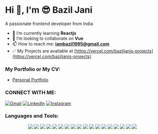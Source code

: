 # Hi 👋, I'm 😎 Bazil Jani  
A passionate frontend developer from India  

- 🌱 I’m currently learning **Reactjs**  
- 👯 I’m looking to collaborate on **Vue**  
- 📫 How to reach me: **iambazil1995@gmail.com**  
- ✅ My Projects are available at [https://vercel.com/baziljanis-projects](https://vercel.com/baziljanis-projects)

### My Portfolio or My CV:  
- [Personal Portfolio](https://baziljani.github.io/Personal-_Portfolio/)

### CONNECT WITH ME:
[![Gmail](https://img.shields.io/badge/Gmail-D14836?style=for-the-badge&logo=gmail&logoColor=white)](mailto:iambazil1995@gmail.com)
[![LinkedIn](https://img.shields.io/badge/LinkedIn-0077B5?style=for-the-badge&logo=linkedin&logoColor=white)](https://www.linkedin.com/in/bazil-jani-48655113b/)
[![Instagram](https://img.shields.io/badge/Instagram-E4405F?style=for-the-badge&logo=instagram&logoColor=white)](https://www.instagram.com/professor_bazil/)

### Languages and Tools:
<p align="center">
  <img src="https://img.shields.io/badge/HTML5-E34F26?style=for-the-badge&logo=html5&logoColor=white" />
  <img src="https://img.shields.io/badge/CSS3-1572B6?style=for-the-badge&logo=css3&logoColor=white" />
  <img src="https://img.shields.io/badge/JavaScript-F7DF1E?style=for-the-badge&logo=javascript&logoColor=black" />
  <img src="https://img.shields.io/badge/React-Developer-61DAFB"/>
  <img src="https://img.shields.io/badge/Java-007396?style=for-the-badge&logo=java&logoColor=white" />
  <img src="https://img.shields.io/badge/Advanced%20Java-5382a1?style=for-the-badge&logo=java&logoColor=white" />
  <img src="https://img.shields.io/badge/J2EE-0081CB?style=for-the-badge&logo=java&logoColor=white" />
  <img src="https://img.shields.io/badge/MySQL-4479A1?style=for-the-badge&logo=mysql&logoColor=white" />
  <img src="https://img.shields.io/badge/Python-3776AB?style=for-the-badge&logo=python&logoColor=white" />
  <img src="https://img.shields.io/badge/Power%20BI-F2C811?style=for-the-badge&logo=powerbi&logoColor=black" />
  <img src="https://img.shields.io/badge/Excel-217346?style=for-the-badge&logo=microsoft-excel&logoColor=white" />
  <img src="https://img.shields.io/badge/Vue.js-4FC08D?style=for-the-badge&logo=vue.js&logoColor=white" />
  <img src="https://img.shields.io/badge/Next.js-000000?style=for-the-badge&logo=next.js&logoColor=white" />
  <img src="https://img.shields.io/badge/Three.js-000000?style=for-the-badge&logo=three.js&logoColor=white" />
  <img src="https://img.shields.io/badge/Android-3DDC84?style=for-the-badge&logo=android&logoColor=white" />
  <img src="https://img.shields.io/badge/Figma-F24E1E?style=for-the-badge&logo=figma&logoColor=white" />
  <img src="https://img.shields.io/badge/Bootstrap-563D7C?style=for-the-badge&logo=bootstrap&logoColor=white"/>
  <img src="https://img.shields.io/badge/Sass-CC6699?style=for-the-badge&logo=sass&logoColor=white"/>
</p>
